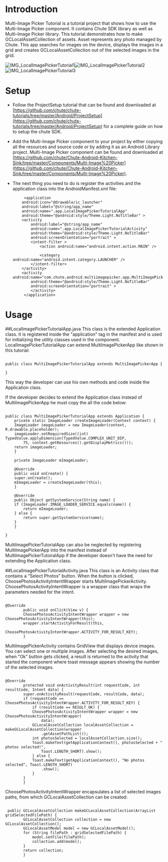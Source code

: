 Introduction
====

Multi-Image Picker Tutorial is a tutorial project that shows how to use the Multi-Image Picker component. It contains Chute SDK library as well as Multi-Image Picker library. 
This tutorial demonstrates how to make GCLocalAssetCollection of assets. Asset represents any photo managed by Chute. This app searches for images on the device, displays the images in a grid and creates GCLocalAssetCollection out of the selected images in the grid.

![IMG_LocalImagePickerTutorial1](https://github.com/chute/chute-tutorials/raw/master/Android/LocalImagePickerTutorial/screenshots/IMG_LocalImagePickerTutorial1.png)![IMG_LocalImagePickerTutorial2](https://github.com/chute/chute-tutorials/raw/master/Android/LocalImagePickerTutorial/screenshots/IMG_LocalImagePickerTutorial2.png)![IMG_LocalImagePickerTutorial3](https://github.com/chute/chute-tutorials/raw/master/Android/LocalImagePickerTutorial/screenshots/IMG_LocalImagePickerTutorial3.png)

Setup
====

* Follow the ProjectSetup tutorial that can be found and downloaded at  
  [https://github.com/chute/chute-tutorials/tree/master/Android/ProjectSetup](https://github.com/chute/chute-tutorials/tree/master/Android/ProjectSetup) for a complete guide on how to setup the chute SDK.
  
* Add the Multi-Image Picker component to your project by either copying all the resources and source code or by adding it as an Android Library project.
  Multi-Image Picker component can be found and downloaded at [https://github.com/chute/Chute-Android-Kitchen-Sink/tree/master/Components/Multi-Image%20Picker](https://github.com/chute/Chute-Android-Kitchen-Sink/tree/master/Components/Multi-Image%20Picker).

* The next thing you need to do is register the activities and the application class into the AndroidManifest.xml file:

    ```
         <application
        android:icon="@drawable/ic_launcher"
        android:label="@string/app_name"
        android:name=".app.LocalImagePickerTutorialApp"
        android:theme="@android:style/Theme.Light.NoTitleBar" >
        <activity
            android:label="@string/app_name"
            android:name=".app.LocalImagePickerTutorialActivity"
            android:theme="@android:style/Theme.Light.NoTitleBar"
            android:screenOrientation="portrait" >
            <intent-filter >
                <action android:name="android.intent.action.MAIN" />

                <category android:name="android.intent.category.LAUNCHER" />
            </intent-filter>
        </activity>
        <activity android:name="com.chute.android.multiimagepicker.app.MultiImagePickerActivity"
            android:theme="@android:style/Theme.Light.NoTitleBar"
            android:screenOrientation="portrait" >
            </activity>
         </application>
    ```

Usage
====

##LocalImagePickerTutorialApp.java 
This class is the extended Application class. It is registered inside the "application" tag in the manifest and is used for initializing the utility classes used in the component.
LocalImagePickerTutorialApp can extend MultiImagePickerApp like shown in this tutorial:

<pre><code>
public class MultiImagePickerTutorialApp extends MultiImagePickerApp {

}
</code></pre>

This way the developer can use his own methods and code inside the Application class. 

If the developer decides to extend the Application class instead of MultiImagePickerApp he must copy the all the code below:

<pre><code>
public class MultiImagePickerTutorialApp extends Application {
    private static ImageLoader createImageLoader(Context context) {
	ImageLoader imageLoader = new ImageLoader(context, R.drawable.placeholder);
	imageLoader.setRequiredSize((int) TypedValue.applyDimension(TypedValue.COMPLEX_UNIT_DIP,
		75, context.getResources().getDisplayMetrics()));
	return imageLoader;
    }

    private ImageLoader mImageLoader;

    @Override
    public void onCreate() {
	super.onCreate();
	mImageLoader = createImageLoader(this);
    }

    @Override
    public Object getSystemService(String name) {
	if (ImageLoader.IMAGE_LOADER_SERVICE.equals(name)) {
	    return mImageLoader;
	} else {
	    return super.getSystemService(name);
	}
    }

}
</code></pre>

MultiImagePickerTutorialApp can also be neglected by registering MultiImagePickerApp into the manifest instead of MultiImagePickerTutoiralApp if the developer doesn't have the need for extending the Application class.
 
##LocalImagePickerTutorialActivity.java 
This class is an Activity class that contains a "Select Photos" button. When the button is clicked, ChoosePhotosActivityIntentWrapper starts MultiImagePickerActivity. ChoosePhotosActivityIntentWrapper is a wrapper class that wraps the parameters needed for the intent.

<pre><code>
@Override
	    public void onClick(View v) {
		ChoosePhotosActivityIntentWrapper wrapper = new ChoosePhotosActivityIntentWrapper(this);
		wrapper.startActivityForResult(this,
			ChoosePhotosActivityIntentWrapper.ACTIVITY_FOR_RESULT_KEY);
	    }
</code></pre>    

MultiImagePickerActivity contains GridView that displays device images. You can select one or multiple images. After selecting the desired images, when "Ok" button gets clicked, a result is returned to the activity that started the component where toast message appears showing the number of the selected images.

<pre><code>
@Override
	    protected void onActivityResult(int requestCode, int resultCode, Intent data) {
		super.onActivityResult(requestCode, resultCode, data);
		if (requestCode == ChoosePhotosActivityIntentWrapper.ACTIVITY_FOR_RESULT_KEY) {
		    if (resultCode == RESULT_OK) {
			ChoosePhotosActivityIntentWrapper wrapper = new ChoosePhotosActivityIntentWrapper(
				data);
			GCLocalAssetCollection localAssetCollection = makeGCLocalAssetCollection(wrapper
				.getAssetPathList());
			int photosSelected = localAssetCollection.size();
			Toast.makeText(getApplicationContext(), photosSelected + " photos selected!",
				Toast.LENGTH_SHORT).show();
		    } else {
			Toast.makeText(getApplicationContext(), "No photos selected", Toast.LENGTH_SHORT)
				.show();
		    }
		}
	    }
</code></pre>

ChoosePhotosActivityIntentWrapper encapsulates a list of selected images paths, from which GCLocalAssetCollection can be created:

<pre><code>
 public GCLocalAssetCollection makeGCLocalAssetCollection(ArrayList<String> gridSelectedFilePath) {
		GCLocalAssetCollection collection = new GCLocalAssetCollection();
		GCLocalAssetModel model = new GCLocalAssetModel();
		for (String filePath : gridSelectedFilePath) {
		    model.setFile(filePath);
		    collection.add(model);
		}
		return collection;
	    }
</code></pre>	     	    
  